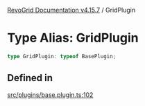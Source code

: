 [RevoGrid Documentation v4.15.7](README.md) / GridPlugin

# Type Alias: GridPlugin

```ts
type GridPlugin: typeof BasePlugin;
```

## Defined in

[src/plugins/base.plugin.ts:102](https://github.com/revolist/revogrid/blob/4b66617ba213e84ecc08d523780ce49415de163a/src/plugins/base.plugin.ts#L102)
